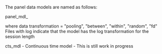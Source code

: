 The panel data models are named as follows:

panel_mdl_<data transformation> 
  
where 
data transformation = "pooling", "between", "within", "random", "fd"
Files with log indicate that the model has the log transformation for the session length

cts_mdl - Continuous time model - This is still work in progress
  

